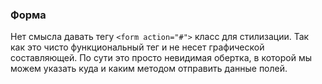 ### Форма

Нет смысла давать тегу `<form action="#">` класс для стилизации. Так как это чисто функциональный тег и не несет графической составляющей. По сути это просто невидимая обертка, в которой мы можем указать куда и каким методом отправить данные полей.
